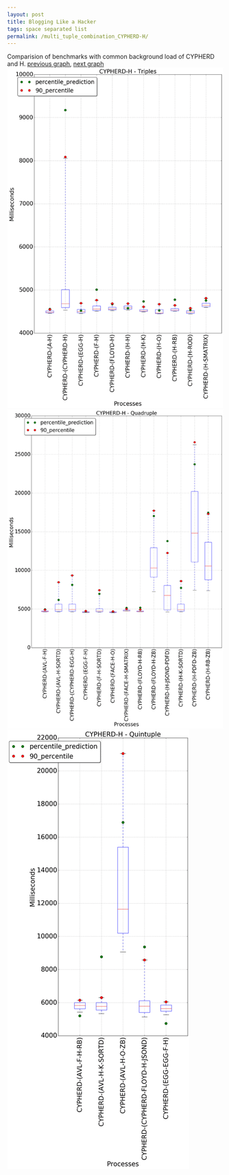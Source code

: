 ```yaml
---
layout: post
title: Blogging Like a Hacker
tags: space separated list
permalink: /multi_tuple_combination_CYPHERD-H/
---
```


Comparision of benchmarks with common background load of CYPHERD and H.
[previous graph](../multi_tuple_combination_CYPHERD-F/), [next graph](../multi_tuple_combination_CYPHERD-JSOND/)
<img src="./images/triple/CYPHERD/CYPHERD-H_box.png" alt="graph figure"><img src="./images/quadruple/CYPHERD/CYPHERD-H_box.png" alt="graph figure"><img src="./images/quintuple/CYPHERD/CYPHERD-H_box.png" alt="graph figure">